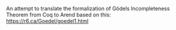 An attempt to translate the formalization of Gödels Incompleteness Theorem from Coq to Arend based on
this: https://r6.ca/Goedel/goedel1.html